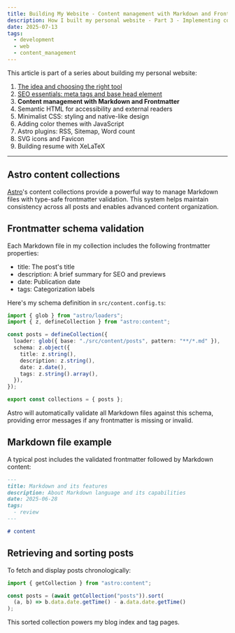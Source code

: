 ```yaml
---
title: Building My Website - Content management with Markdown and Frontmatter (Part 3)
description: How I built my personal website - Part 3 - Implementing content collections in Astro using Markdown and schema validation
date: 2025-07-13
tags:
  - development
  - web
  - content_management
---
```


This article is part of a series about building my personal website:

1. [The idea and choosing the right tool](/posts/this-website/01-idea-and-choosing-tool)
2. [SEO essentials: meta tags and base head element](/posts/this-website/02-seo-meta-tags)
3. __Content management with Markdown and Frontmatter__
4. Semantic HTML for accessibility and external readers
5. Minimalist CSS: styling and native-like design
6. Adding color themes with JavaScript
7. Astro plugins: RSS, Sitemap, Word count
8. SVG icons and Favicon
9. Building resume with XeLaTeX

---

## Astro content collections

[Astro](/posts/why-astro-stands-out)'s content collections provide a powerful way
to manage Markdown files with type-safe frontmatter validation.
This system helps maintain consistency across all posts
and enables advanced content organization.

## Frontmatter schema validation

Each Markdown file in my collection includes the following frontmatter properties:

- title: The post's title
- description: A brief summary for SEO and previews
- date: Publication date
- tags: Categorization labels

Here's my schema definition in `src/content.config.ts`:

```ts
import { glob } from "astro/loaders";
import { z, defineCollection } from "astro:content";

const posts = defineCollection({
  loader: glob({ base: "./src/content/posts", pattern: "**/*.md" }),
  schema: z.object({
    title: z.string(),
    description: z.string(),
    date: z.date(),
    tags: z.string().array(),
  }),
});

export const collections = { posts };
```

Astro will automatically validate all Markdown files against this schema,
providing error messages if any frontmatter is missing or invalid.

## Markdown file example

A typical post includes the validated frontmatter followed by Markdown content:

```markdown
---
title: Markdown and its features
description: About Markdown language and its capabilities
date: 2025-06-28
tags:
  - review
---

# content
```

## Retrieving and sorting posts

To fetch and display posts chronologically:

```ts
import { getCollection } from "astro:content";

const posts = (await getCollection("posts")).sort(
  (a, b) => b.data.date.getTime() - a.data.date.getTime()
);
```

This sorted collection powers my blog index and tag pages.
